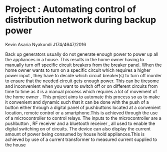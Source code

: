 # Project : Automating control of distribution network during backup power 

Kevin Asaria Nyakundi
J174/4647/2016

Back up generators usually do not generate enough power to power up all the 
appliances in a house. This results in the home owner having to manually turn off
specific circuit breakers from the breaker panel. When the home owner wants to turn on
a specific circuit which requires a higher power input , they have to decide 
which  circuit breaker(s) to turn off inorder to ensure that the  needed circuit gets enough
power. This can be tiresome and inconvenient when you want to switch off or on
different circuits from time to time as it is a manual process which requires a lot of movement of the home owner
. This project aims to automate this process so as to make it convenient and dynamic such that it
can be done with the push of a button either through a digital panel of pushbuttons located at a convenient location,
remote control or a smartphone.This is achieved through the use of a microcontroller to control relays. The inputs to the
microcontroller are a pushbutton , RF receiver and a bluetooth receiver , all used
to enable the digital switching on of circuits. The device can also display the
current amount of power being consumed by house hold appliances.This is achieved
by use of a current transformer to measured current supplied to the house
